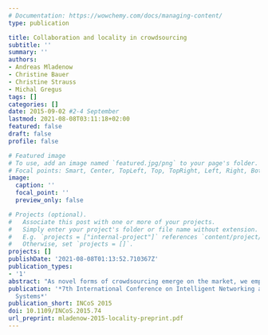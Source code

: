 ```yaml
---
# Documentation: https://wowchemy.com/docs/managing-content/
type: publication

title: Collaboration and locality in crowdsourcing
subtitle: ''
summary: ''
authors:
- Andreas Mladenow
- Christine Bauer
- Christine Strauss
- Michal Gregus
tags: []
categories: []
date: 2015-09-02 #2-4 September
lastmod: 2021-08-08T03:11:18+02:00
featured: false
draft: false
profile: false

# Featured image
# To use, add an image named `featured.jpg/png` to your page's folder.
# Focal points: Smart, Center, TopLeft, Top, TopRight, Left, Right, BottomLeft, Bottom, BottomRight.
image:
  caption: ''
  focal_point: ''
  preview_only: false

# Projects (optional).
#   Associate this post with one or more of your projects.
#   Simply enter your project's folder or file name without extension.
#   E.g. `projects = ["internal-project"]` references `content/project/deep-learning/index.md`.
#   Otherwise, set `projects = []`.
projects: []
publishDate: '2021-08-08T01:13:52.710367Z'
publication_types:
- '1'
abstract: "As novel forms of crowdsourcing emerge on the market, we emphasize that the important aspect of location-dependency is more complex than assumed and, thus, suggest a typology along two dimensions of locality: the first dimension refers to whether or not the crowdsourcees interact while being collocated or dispersed; the second dimension refers to the locality of the crowdsourcees in relation to the crowdsourcer's locality (local vs. remote crowd). The resulting four types of crowdsourcing are underpinned by real-world examples. Potential advantages and challenges of the four types are discussed, particularly with respect to motivation and value. The suggested categorization shall provide the necessary basis for future research, as a systematic approach is essential to enable, yield and foster sustainability in a novel interdisciplinary research field like location-based crowdsourcing."
publication: '*7th International Conference on Intelligent Networking and Collaborative
  Systems*'
publication_short: INCoS 2015
doi: 10.1109/INCoS.2015.74
url_preprint: mladenow-2015-locality-preprint.pdf
---
```

